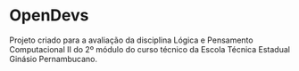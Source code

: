 # OpenDevs
 Projeto criado para a avaliação da disciplina Lógica e Pensamento Computacional II do 2º módulo do curso técnico da Escola Técnica Estadual Ginásio Pernambucano.
